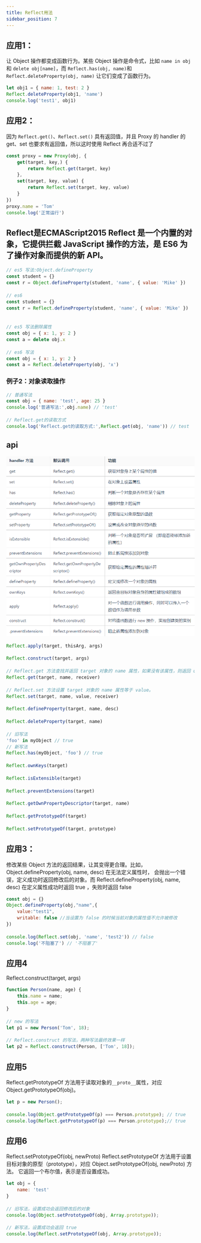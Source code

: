 ```yaml
---
title: Reflect用法
sidebar_position: 7
---
```


## 应用1：
让 Object 操作都变成函数行为。某些 Object 操作是命令式，比如 `name in obj` 和 `delete obj[name]`，而 `Reflect.has(obj, name)`和 `Reflect.deleteProperty(obj, name)` 让它们变成了函数行为。
```js
let obj1 = { name: 1, test: 2 }
Reflect.deleteProperty(obj1, 'name')
console.log('test1', obj1)
```

## 应用2：
因为 `Reflect.get()`、`Reflect.set()` 具有返回值，并且 Proxy 的 handler 的 get、set 也要求有返回值，所以这时使用 Reflect 再合适不过了

```js
const proxy = new Proxy(obj, {
    get(target, key,) {
        return Reflect.get(target, key)
    },
    set(target, key, value) {
        return Reflect.set(target, key, value)
    }
})
proxy.name = 'Tom'
console.log('正常运行')
```

## Reflect是ECMAScript2015 Reflect 是一个内置的对象，它提供拦截 JavaScript 操作的方法，是 ES6 为了操作对象而提供的新 API。
```js
// es5 写法:Object.defineProperty
const student = {}
const r = Object.defineProperty(student, 'name', { value: 'Mike' })

// es6
const student = {}
const r = Reflect.defineProperty(student, 'name', { value: 'Mike' })


// es5 写法删除属性
const obj = { x: 1, y: 2 }
const a = delete obj.x

// es6 写法
const obj = { x: 1, y: 2 }
const a = Reflect.deleteProperty(obj, 'x')
```

### 例子2：对象读取操作
```js
// 普通写法
const obj = { name: 'test', age: 25 }
console.log('普通写法:',obj.name) // 'test'

// Reflect.get的读取方式
console.log('Reflect.get的读取方式:',Reflect.get(obj, 'name')) // test
```

## api
![](../assets/img-vue/Reflect-api.png)
```js
Reflect.apply(target, thisArg, args)

Reflect.construct(target, args)

// Reflect.get 方法查找并返回 target 对象的 name 属性，如果没有该属性，则返回 undefined。
Reflect.get(target, name, receiver)

// Reflect.set 方法设置 target 对象的 name 属性等于 value。
Reflect.set(target, name, value, receiver)

Reflect.defineProperty(target, name, desc)

Reflect.deleteProperty(target, name)

// 旧写法
'foo' in myObject // true
// 新写法
Reflect.has(myObject, 'foo') // true

Reflect.ownKeys(target)

Reflect.isExtensible(target)

Reflect.preventExtensions(target)

Reflect.getOwnPropertyDescriptor(target, name)

Reflect.getPrototypeOf(target)

Reflect.setPrototypeOf(target, prototype)
```

## 应用3：
修改某些 Object 方法的返回结果，让其变得更合理。比如，Object.defineProperty(obj, name, desc) 在无法定义属性时，
会抛出一个错误，定义成功时返回修改后的对象。而 Reflect.defineProperty(obj, name, desc) 在定义属性成功时返回 true ，失败时返回 false
```js
const obj = {}
Object.defineProperty(obj,"name",{
    value:"test1",
    writable: false //当设置为 false 的时候当前对象的属性值不允许被修改
})

console.log(Reflect.set(obj, 'name', 'test2')) // false
console.log('不阻塞了') // '不阻塞了'
```


## 应用4
Reflect.construct(target, args)
```js
function Person(name, age) {
    this.name = name;
    this.age = age;
}

// new 的写法
let p1 = new Person('Tom', 18);

// Reflect.construct 的写法，两种写法最终效果一样
let p2 = Reflect.construct(Person, ['Tom', 18]);
```

## 应用5
Reflect.getPrototypeOf 方法用于读取对象的`__proto__`属性，对应 Object.getPrototypeOf(obj)。
```js
let p = new Person();

console.log(Object.getPrototypeOf(p) === Person.prototype); // true
console.log(Reflect.getPrototypeOf(p) === Person.prototype);// true
```


## 应用6
Reflect.setPrototypeOf(obj, newProto)
Reflect.setPrototypeOf 方法用于设置目标对象的原型（prototype），对应 Object.setPrototypeOf(obj, newProto) 方法。
它返回一个布尔值，表示是否设置成功。
```js
let obj = {
    name: 'test'
}

// 旧写法，设置成功会返回修改后的对象
console.log(Object.setPrototypeOf(obj, Array.prototype));

// 新写法，设置成功会返回 true
console.log(Reflect.setPrototypeOf(obj, Array.prototype));
```
